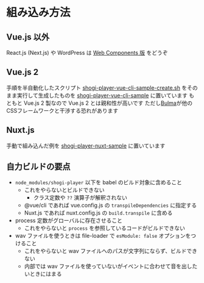 # 組み込み方法

## Vue.js 以外

React.js (Next.js) や WordPress は [Web Components 版](/guide/install/) をどうぞ

## Vue.js 2

手順を半自動化したスクリプト [shogi-player-vue-cli-sample-create.sh](https://github.com/akicho8/shogi-player/blob/master/shogi-player-vue-cli-sample-create.sh) をそのまま実行して生成したものを [shogi-player-vue-cli-sample](https://github.com/akicho8/shogi-player/tree/master/shogi-player-vue-cli-sample) に置いています
もともと Vue.js 2 製なので Vue.js 2 とは親和性が高いです
ただし[Bulma](https://bulma.io/)が他のCSSフレームワークと干渉する恐れがあります

## Nuxt.js

手動で組み込んだ例を [shogi-player-nuxt-sample](https://github.com/akicho8/shogi-player/tree/master/shogi-player-nuxt-sample) に置いています

## 自力ビルドの要点

* `node_modules/shogi-player` 以下を babel のビルド対象に含めること
  * これをやらないとビルドできない
    * クラス定数や `??` 演算子が解釈されない
  * @vue/cli であれば vue.config.js の `transpileDependencies` に指定する
  * Nuxt.js であれば nuxt.config.js の `build.transpile` に含める
* process 定数がグローバルに存在させること
  * これをやらないと `process` を参照しているコードがビルドできない
* wav ファイルを使うときは file-loader で `esModule: false` オプションをつけること
  * これをやらないと wav ファイルへのパスが文字列にならず、ビルドできない
  * 内部では wav ファイルを使っていないがイベントに合わせて音を出したいときにはまる
